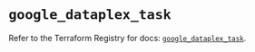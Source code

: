 # `google_dataplex_task`

Refer to the Terraform Registry for docs: [`google_dataplex_task`](https://registry.terraform.io/providers/hashicorp/google/6.42.0/docs/resources/dataplex_task).

